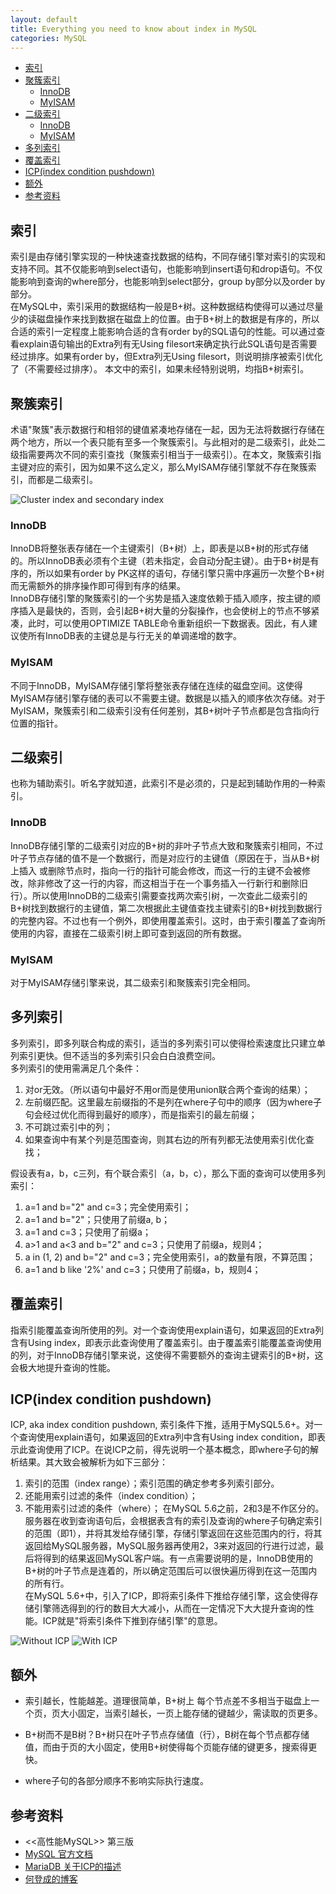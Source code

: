 ```yaml
---
layout: default
title: Everything you need to know about index in MySQL
categories: MySQL
---
```

- [索引](#%E7%B4%A2%E5%BC%95)
- [聚簇索引](#%E8%81%9A%E7%B0%87%E7%B4%A2%E5%BC%95)
  - [InnoDB](#innodb)
  - [MyISAM](#myisam)
- [二级索引](#%E4%BA%8C%E7%BA%A7%E7%B4%A2%E5%BC%95)
  - [InnoDB](#innodb-1)
  - [MyISAM](#myisam-1)
- [多列索引](#%E5%A4%9A%E5%88%97%E7%B4%A2%E5%BC%95)
- [覆盖索引](#%E8%A6%86%E7%9B%96%E7%B4%A2%E5%BC%95)
- [ICP(index condition pushdown)](#icpindex-condition-pushdown)
- [额外](#%E9%A2%9D%E5%A4%96)
- [参考资料](#%E5%8F%82%E8%80%83%E8%B5%84%E6%96%99)

## 索引

  索引是由存储引擎实现的一种快速查找数据的结构，不同存储引擎对索引的实现和支持不同。其不仅能影响到select语句，也能影响到insert语句和drop语句。不仅能影响到查询的where部分，也能影响到select部分，group by部分以及order by部分。  
  在MySQL中，索引采用的数据结构一般是B+树。这种数据结构使得可以通过尽量少的读磁盘操作来找到数据在磁盘上的位置。由于B+树上的数据是有序的，所以合适的索引一定程度上能影响合适的含有order by的SQL语句的性能。可以通过查看explain语句输出的Extra列有无Using filesort来确定执行此SQL语句是否需要经过排序。如果有order by，但Extra列无Using filesort，则说明排序被索引优化了（不需要经过排序）。
  本文中的索引，如果未经特别说明，均指B+树索引。

## 聚簇索引

  术语"聚簇"表示数据行和相邻的键值紧凑地存储在一起，因为无法将数据行存储在两个地方，所以一个表只能有至多一个聚簇索引。与此相对的是二级索引，此处二级指需要两次不同的索引查找（聚簇索引相当于一级索引）。在本文，聚簇索引指主键对应的索引，因为如果不这么定义，那么MyISAM存储引擎就不存在聚簇索引，而都是二级索引。

![Cluster index and secondary index](/assets/images/cluster-index-and-secondary-index.png)

### InnoDB

  InnoDB将整张表存储在一个主键索引（B+树）上，即表是以B+树的形式存储的。所以InnoDB表必须有个主键（若未指定，会自动分配主键）。由于B+树是有序的，所以如果有order by PK这样的语句，存储引擎只需中序遍历一次整个B+树而无需额外的排序操作即可得到有序的结果。  
  InnoDB存储引擎的聚簇索引的一个劣势是插入速度依赖于插入顺序，按主键的顺序插入是最快的，否则，会引起B+树大量的分裂操作，也会使树上的节点不够紧凑，此时，可以使用OPTIMIZE TABLE命令重新组织一下数据表。因此，有人建议使所有InnoDB表的主键总是与行无关的单调递增的数字。

### MyISAM

  不同于InnoDB，MyISAM存储引擎将整张表存储在连续的磁盘空间。这使得MyISAM存储引擎存储的表可以不需要主键。数据是以插入的顺序依次存储。对于MyISAM，聚簇索引和二级索引没有任何差别，其B+树叶子节点都是包含指向行位置的指针。

## 二级索引

  也称为辅助索引。听名字就知道，此索引不是必须的，只是起到辅助作用的一种索引。

### InnoDB

  InnoDB存储引擎的二级索引对应的B+树的非叶子节点大致和聚簇索引相同，不过叶子节点存储的值不是一个数据行，而是对应行的主键值（原因在于，当从B+树上插入 或删除节点时，指向一行的指针可能会修改，而这一行的主键不会被修改，除非修改了这一行的内容，而这相当于在一个事务插入一行新行和删除旧行）。所以使用InnoDB的二级索引需要查找两次索引树，一次查此二级索引的B+树找到数据行的主键值，第二次根据此主键值查找主键索引的B+树找到数据行的完整内容。不过也有一个例外，即使用覆盖索引。这时，由于索引覆盖了查询所使用的内容，直接在二级索引树上即可查到返回的所有数据。  

### MyISAM

  对于MyISAM存储引擎来说，其二级索引和聚簇索引完全相同。

## 多列索引

  多列索引，即多列联合构成的索引，适当的多列索引可以使得检索速度比只建立单列索引更快。但不适当的多列索引只会白白浪费空间。  
  多列索引的使用需满足几个条件：  

  1. 对or无效。（所以语句中最好不用or而是使用union联合两个查询的结果）；
  2. 左前缀匹配。这里最左前缀指的不是列在where子句中的顺序（因为where子句会经过优化而得到最好的顺序），而是指索引的最左前缀；
  3. 不可跳过索引中的列；
  4. 如果查询中有某个列是范围查询，则其右边的所有列都无法使用索引优化查找；  

  假设表有a，b，c三列，有个联合索引（a，b，c），那么下面的查询可以使用多列索引：  

  1. a=1 and b="2" and c=3；完全使用索引；
  2. a=1 and b="2"；只使用了前缀a, b；
  3. a=1 and c=3；只使用了前缀a；
  4. a>1 and a<3 and b="2" and c=3；只使用了前缀a，规则4；
  5. a in (1, 2) and b="2" and c=3；完全使用索引，a的数量有限，不算范围；
  6. a=1 and b like '2%' and c=3；只使用了前缀a，b，规则4；

## 覆盖索引

  指索引能覆盖查询所使用的列。对一个查询使用explain语句，如果返回的Extra列含有Using index，即表示此查询使用了覆盖索引。由于覆盖索引能覆盖查询使用的列，对于InnoDB存储引擎来说，这使得不需要额外的查询主键索引的B+树，这会极大地提升查询的性能。

## ICP(index condition pushdown)

  ICP, aka index condition pushdown, 索引条件下推，适用于MySQL5.6+。对一个查询使用explain语句，如果返回的Extra列中含有Using index condition，即表示此查询使用了ICP。在说ICP之前，得先说明一个基本概念，即where子句的解析结果。其大致会被解析为如下三部分：  

  1. 索引的范围（index range）；索引范围的确定参考多列索引部分。
  2. 还能用索引过滤的条件（index condition）；
  3. 不能用索引过滤的条件（where）；
  在MySQL 5.6之前，2和3是不作区分的。服务器在收到查询语句后，会根据表含有的索引及查询的where子句确定索引的范围（即1），并将其发给存储引擎，存储引擎返回在这些范围内的行，将其返回给MySQL服务器，MySQL服务器再使用2，3来对返回的行进行过滤，最后将得到的结果返回MySQL客户端。有一点需要说明的是，InnoDB使用的B+树的叶子节点是连着的，所以确定范围后可以很快遍历得到在这一范围内的所有行。  
  在MySQL 5.6+中，引入了ICP，即将索引条件下推给存储引擎，这会使得存储引擎筛选得到的行的数目大大减小，从而在一定情况下大大提升查询的性能。ICP就是"将索引条件下推到存储引擎"的意思。  

  ![Without ICP](/assets/images/index-access-2phases.png)
  ![With ICP](/assets/images/index-access-with-icp.png)
  
## 额外

* 索引越长，性能越差。道理很简单，B+树上 每个节点差不多相当于磁盘上一个页，页大小固定，当索引越长，一页上能存储的键越少，需读取的页更多。

* B+树而不是B树？B+树只在叶子节点存储值（行），B树在每个节点都存储值，而由于页的大小固定，使用B+树使得每个页能存储的键更多，搜索得更快。

* where子句的各部分顺序不影响实际执行速度。

## 参考资料

* <<高性能MySQL>> 第三版
* [MySQL 官方文档](https://dev.mysql.com/doc/refman/5.6/en/index-condition-pushdown-optimization.html)
* [MariaDB 关于ICP的描述](https://mariadb.com/kb/en/library/index-condition-pushdown/)
* [何登成的博客](http://hedengcheng.com/?p=577)